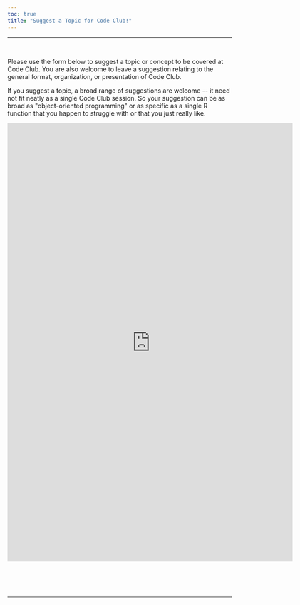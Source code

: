 ```yaml
---
toc: true
title: "Suggest a Topic for Code Club!"
---
```


----

<br>

Please use the form below to suggest a topic or concept to be covered at Code Club.
You are also welcome to leave a suggestion relating to the general format, organization,
or presentation of Code Club.

If you suggest a topic, a broad range of suggestions are welcome -- it need not fit neatly as a single Code Club session.
So your suggestion can be as broad as "object-oriented programming" or as specific as a single
R function that you happen to struggle with or that you just really like.

<iframe src="https://docs.google.com/forms/d/e/1FAIpQLSclFCVWI7mjHeJfoHfLKnV7k9fE0r76-bTwpt_3nEv4tjJyEA/viewform?embedded=true" width="640" height="983" frameborder="0" marginheight="0" marginwidth="0">Loading…</iframe>

<br/> <br/> <br/>

----

